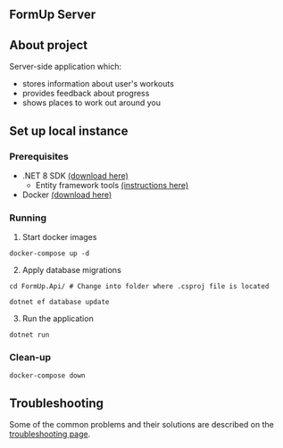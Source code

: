 FormUp Server
-------------

## About project

Server-side application which:
- stores information about user's workouts
- provides feedback about progress 
- shows places to work out around you

## Set up local instance

### Prerequisites
- .NET 8 SDK [(download here)](https://dotnet.microsoft.com/en-us/download/dotnet/8.0)
  - Entity framework tools [(instructions here)](https://learn.microsoft.com/en-us/ef/core/cli/dotnet#installing-the-tools)
- Docker [(download here)](https://www.docker.com/products/docker-desktop/)

### Running
1. Start docker images
```shell
docker-compose up -d
```

2. Apply database migrations
```shell
cd FormUp.Api/ # Change into folder where .csproj file is located

dotnet ef database update
```

3. Run the application
```shell
dotnet run
```

### Clean-up
```shell
docker-compose down
```

## Troubleshooting
Some of the common problems and their solutions are described on the [troubleshooting page](Docs/Troubleshooting.md).
